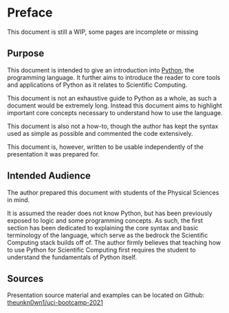 # Preface

This document is still a WIP, some pages are incomplete or missing

## Purpose

This document is intended to give an introduction into [Python](https://www.python.org/), the
programming language. It further aims to introduce the reader to core tools and applications of Python
as it relates to Scientific Computing.

This document is not an exhaustive guide to Python as a whole, as such a document would be extremely
long. Instead this document aims to highlight important core concepts necessary to understand how to
use the language.

This document is also not a how-to, though the author has kept the syntax used as simple as possible
and commented the code extensively.

This document is, however, written to be usable independently of the presentation it was prepared for.

## Intended Audience

The author prepared this document with students of the Physical Sciences in mind.

It is assumed the reader does not know Python, but has been previously exposed to logic and some
programming concepts. As such, the first section has been dedicated to explaining the core syntax and
basic terminology of the language, which serve as the bedrock the Scientific Computing stack builds off
of. The author firmly believes that teaching how to use Python for Scientific Computing first requires
the student to understand the fundamentals of Python itself.

## Sources

Presentation source material and examples can be located on
Github:  [theunkn0wn1/uci-bootcamp-2021](https://github.com/theunkn0wn1/uci-bootcamp-2021)
